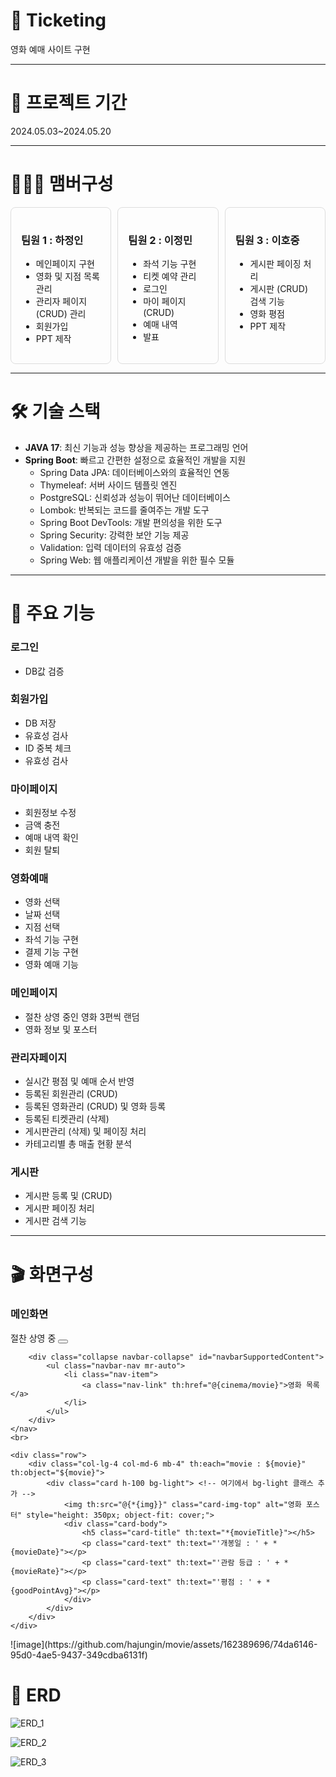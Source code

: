 # 🍿 Ticketing
영화 예매 사이트 구현

---


# 📆 프로젝트 기간
2024.05.03~2024.05.20

---


# 🧑‍🤝‍🧑 맴버구성
<div style="display: flex; gap: 10px;">

  <div style="border: 1px solid #ddd; border-radius: 8px; padding: 16px; width: 30%;">
    <h3>팀원 1 : 하정인</h3>
    <ul>
      <li>메인페이지 구현</li>
      <li>영화 및 지점 목록 관리</li>
      <li>관리자 페이지(CRUD) 관리</li>
      <li>회원가입</li>
      <li>PPT 제작</li>
    </ul>
  </div>

  <div style="border: 1px solid #ddd; border-radius: 8px; padding: 16px; width: 30%;">
    <h3>팀원 2 : 이정민</h3>
    <ul>
      <li>좌석 기능 구현</li>
      <li>티켓 예약 관리</li>
      <li>로그인</li>
      <li>마이 페이지(CRUD)</li>
      <li>예매 내역</li>
      <li>발표</li>
    </ul>
  </div>

  <div style="border: 1px solid #ddd; border-radius: 8px; padding: 16px; width: 30%;">
    <h3>팀원 3 : 이호중</h3>
    <ul>
      <li>게시판 페이징 처리</li>
      <li>게시판 (CRUD) 검색 기능</li>
      <li>영화 평점</li>
      <li>PPT 제작</li>
    </ul>
  </div>

</div>


---


# 🛠 기술 스택
- **JAVA 17**: 최신 기능과 성능 향상을 제공하는 프로그래밍 언어
- **Spring Boot**: 빠르고 간편한 설정으로 효율적인 개발을 지원
  - Spring Data JPA: 데이터베이스와의 효율적인 연동
  - Thymeleaf: 서버 사이드 템플릿 엔진
  - PostgreSQL: 신뢰성과 성능이 뛰어난 데이터베이스
  - Lombok: 반복되는 코드를 줄여주는 개발 도구
  - Spring Boot DevTools: 개발 편의성을 위한 도구
  - Spring Security: 강력한 보안 기능 제공
  - Validation: 입력 데이터의 유효성 검증
  - Spring Web: 웹 애플리케이션 개발을 위한 필수 모듈


---


# 📌 주요 기능
### 로그인
- DB값 검증


### 회원가입
- DB 저장
- 유효성 검사
- ID 중복 체크
- 유효성 검사


### 마이페이지
- 회원정보 수정
- 금액 충전
- 예매 내역 확인
- 회원 탈퇴

### 영화예매
- 영화 선택
- 날짜 선택
- 지점 선택 
- 좌석 기능 구현
- 결제 기능 구현
- 영화 예매 기능
  
  
### 메인페이지
- 절찬 상영 중인 영화 3편씩 랜덤
- 영화 정보 및 포스터


### 관리자페이지
- 실시간 평점 및 예매 순서 반영  
- 등록된 회원관리 (CRUD)
- 등록된 영화관리 (CRUD) 및 영화 등록
- 등록된 티켓관리 (삭제)
- 게시판관리 (삭제) 및 페이징 처리
- 카테고리별 총 매출 현황 분석
    

### 게시판
- 게시판 등록 및 (CRUD)
- 게시판 페이징 처리
- 게시판 검색 기능

---

# 🎬 화면구성
### 메인화면
<head>
    <meta charset="UTF-8">
    <title>영화 메인 페이지</title>
    <link rel="stylesheet" href="https://stackpath.bootstrapcdn.com/bootstrap/4.5.2/css/bootstrap.min.css">
</head>
<body style="background-image: url('https://search.pstatic.net/sunny/?src=https%3A%2F%2Fimg.freepik.com%2Ffree-vector%2Fcinema-realistic-poster-with-illuminated-bucket-of-popcorn-drink-3d-glasses-reel-tickets-on-blue-background-with-tapes-vector-illustration_1284-77070.jpg&type=sc960_832');
            background-size: cover;
            background-repeat: no-repeat;
            background-position: center;">

<div class="content" layout:fragment="content">
    <nav class="navbar navbar-expand-lg navbar-dark bg-dark">
        <a class="navbar-brand" th:href="@{/cinema}">절찬 상영 중</a>
        <button class="navbar-toggler" type="button" data-toggle="collapse" data-target="#navbarSupportedContent"
                aria-controls="navbarSupportedContent" aria-expanded="false" aria-label="Toggle navigation">
            <span class="navbar-toggler-icon"></span>
        </button>

        <div class="collapse navbar-collapse" id="navbarSupportedContent">
            <ul class="navbar-nav mr-auto">
                <li class="nav-item">
                    <a class="nav-link" th:href="@{cinema/movie}">영화 목록</a>
                </li>
            </ul>
        </div>
    </nav>
    <br>

    <div class="row">
        <div class="col-lg-4 col-md-6 mb-4" th:each="movie : ${movie}" th:object="${movie}">
            <div class="card h-100 bg-light"> <!-- 여기에서 bg-light 클래스 추가 -->
                <img th:src="@{*{img}}" class="card-img-top" alt="영화 포스터" style="height: 350px; object-fit: cover;">
                <div class="card-body">
                    <h5 class="card-title" th:text="*{movieTitle}"></h5>
                    <p class="card-text" th:text="'개봉일 : ' + *{movieDate}"></p>
                    <p class="card-text" th:text="'관람 등급 : ' + *{movieRate}"></p>
                    <p class="card-text" th:text="'평점 : ' + *{goodPointAvg}"></p>
                </div>
            </div>
        </div>
    </div>
</div>
</body>
</html>
![image](https://github.com/hajungin/movie/assets/162389696/74da6146-95d0-4ae5-9437-349cdba6131f)


  
# 🧩 ERD
![ERD_1](https://github.com/hajungin/movie/blob/master/cinemaERD_1.png)


![ERD_2](https://github.com/hajungin/movie/blob/master/cinemaERD_2.png)


![ERD_3](https://github.com/hajungin/movie/blob/master/cinemaERD_3.png)

